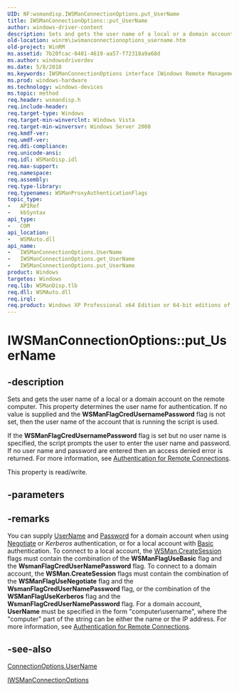 ```yaml
---
UID: NF:wsmandisp.IWSManConnectionOptions.put_UserName
title: IWSManConnectionOptions::put_UserName
author: windows-driver-content
description: Sets and gets the user name of a local or a domain account on the remote computer. This property determines the user name for authentication.
old-location: winrm\iwsmanconnectionoptions_username.htm
old-project: WinRM
ms.assetid: 7b20fcac-0481-4619-aa57-f72318a9a68d
ms.author: windowsdriverdev
ms.date: 5/8/2018
ms.keywords: IWSManConnectionOptions interface [Windows Remote Management],UserName property, IWSManConnectionOptions.UserName, IWSManConnectionOptions.put_UserName, IWSManConnectionOptions::UserName, IWSManConnectionOptions::get_UserName, IWSManConnectionOptions::put_UserName, UserName property [Windows Remote Management], UserName property [Windows Remote Management],IWSManConnectionOptions interface, put_UserName, winrm.iwsmanconnectionoptions_username, wsmandisp/IWSManConnectionOptions::UserName, wsmandisp/IWSManConnectionOptions::get_UserName, wsmandisp/IWSManConnectionOptions::put_UserName
ms.prod: windows-hardware
ms.technology: windows-devices
ms.topic: method
req.header: wsmandisp.h
req.include-header: 
req.target-type: Windows
req.target-min-winverclnt: Windows Vista
req.target-min-winversvr: Windows Server 2008
req.kmdf-ver: 
req.umdf-ver: 
req.ddi-compliance: 
req.unicode-ansi: 
req.idl: WSManDisp.idl
req.max-support: 
req.namespace: 
req.assembly: 
req.type-library: 
req.typenames: WSManProxyAuthenticationFlags
topic_type:
-	APIRef
-	kbSyntax
api_type:
-	COM
api_location:
-	WSMAuto.dll
api_name:
-	IWSManConnectionOptions.UserName
-	IWSManConnectionOptions.get_UserName
-	IWSManConnectionOptions.put_UserName
product: Windows
targetos: Windows
req.lib: WSManDisp.tlb
req.dll: WSMAuto.dll
req.irql: 
req.product: Windows XP Professional x64 Edition or 64-bit editions of     Windows Server 2003
---
```


# IWSManConnectionOptions::put_UserName


## -description


Sets and gets the user name of a local or a domain account on the remote computer. This property determines the user name for authentication. If no value is supplied and the <b>WSManFlagCredUsernamePassword</b> flag is not set, then the user name of the account that is running the script is used.

 If the <b>WSManFlagCredUsernamePassword</b> flag is set but no user name is specified, the script prompts the user to enter the user name and password. If no user name and password are entered then an access denied error is returned. For more information, see <a href="https://msdn.microsoft.com/97a13b07-ae7a-4d2f-8841-77a22c91b204">Authentication for Remote Connections</a>.

This property is read/write.


## -parameters


## -remarks



You can supply <a href="https://msdn.microsoft.com/library/windows/hardware/dn997357">UserName</a> and <a href="https://msdn.microsoft.com/library/windows/hardware/dn915695">Password</a> for a domain account when using <a href="windows_remote_management_glossary.htm">Negotiate</a> or <i>Kerberos</i> authentication, or for a local account with <a href="windows_remote_management_glossary.htm">Basic</a> authentication.  To connect to a local account, the <a href="https://msdn.microsoft.com/299d9a95-bd30-414c-996d-6633e8b7ce52">WSMan.CreateSession</a> flags must contain the combination of the <b>WSManFlagUseBasic</b>
flag and  the <b>WsmanFlagCredUserNamePassword</b> flag. To connect to a domain account, the <b>WSMan.CreateSession</b> flags must contain the combination of the <b>WSManFlagUseNegotiate</b>
flag and  the <b>WsmanFlagCredUserNamePassword</b> flag, or the combination of the <b>WSManFlagUseKerberos</b>
flag and  the <b>WsmanFlagCredUserNamePassword</b> flag. For a domain account, <b>UserName</b> must be specified in the form "computer\username", where the "computer" part of the string can be either the name or the IP address. For more information, see <a href="https://msdn.microsoft.com/97a13b07-ae7a-4d2f-8841-77a22c91b204">Authentication for Remote Connections</a>.




## -see-also




<a href="https://msdn.microsoft.com/e8f70143-f002-4b39-97a3-006b9713262d">ConnectionOptions.UserName</a>



<a href="https://msdn.microsoft.com/940097da-c5bb-4170-a2aa-fcbbee622fe6">IWSManConnectionOptions</a>
 

 

